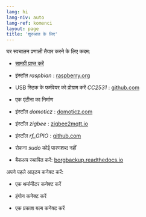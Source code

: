 ```yaml
---
lang: hi
lang-niv: auto
lang-ref: komenci
layout: page
title: 'शुरुआत के लिए'
---
```


घर स्वचालन प्रणाली तैयार करने के लिए कदम:  

* [सामग्री प्राप्त करें](_posts/2020-08-31-aparataro.md)

* इंस्टॉल _raspbian_ : [raspberry.org](https://www.raspberrypi.org/documentation/installation/installing-images/README.md)

* USB स्टिक के फर्मवेयर को प्रोग्राम करें _CC2531_ : [github.com](https://github.com/jmichault/flash_cc2531)

* एक एंटीना का निर्माण

* इंस्टॉल _domoticz_ : [domoticz.com](https://www.domoticz.com/wiki/Raspberry_Pi)

* इंस्टॉल _zigbee_ : [zigbee2mqtt.io](https://www.zigbee2mqtt.io/getting_started/running_zigbee2mqtt.html)

* इंस्टॉल _rf_GPIO_ : [github.com](https://github.com/jmichault/rf_gpio/blob/master/LeguMin.md)

* रोकना _sudo_ कोई पारणशब्द नहीं

* बैकअप स्थापित करें: [borgbackup.readthedocs.io](https://borgbackup.readthedocs.io/en/stable/installation.html)


अपने पहले आइटम कनेक्ट करें:  
* एक थर्मामीटर कनेक्ट करें

* इंगोन कनेक्ट करें

* एक प्रकाश बल्ब कनेक्ट करें


